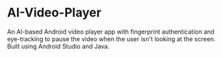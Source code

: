# AI-Video-Player
An AI-based Android video player app with fingerprint authentication and eye-tracking to pause the video when the user isn't looking at the screen. Built using Android Studio and Java.
